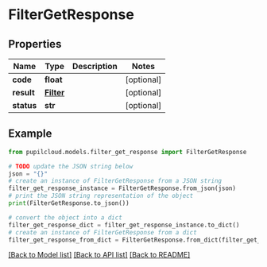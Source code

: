 # FilterGetResponse


## Properties

Name | Type | Description | Notes
------------ | ------------- | ------------- | -------------
**code** | **float** |  | [optional] 
**result** | [**Filter**](Filter.md) |  | [optional] 
**status** | **str** |  | [optional] 

## Example

```python
from pupilcloud.models.filter_get_response import FilterGetResponse

# TODO update the JSON string below
json = "{}"
# create an instance of FilterGetResponse from a JSON string
filter_get_response_instance = FilterGetResponse.from_json(json)
# print the JSON string representation of the object
print(FilterGetResponse.to_json())

# convert the object into a dict
filter_get_response_dict = filter_get_response_instance.to_dict()
# create an instance of FilterGetResponse from a dict
filter_get_response_from_dict = FilterGetResponse.from_dict(filter_get_response_dict)
```
[[Back to Model list]](../README.md#documentation-for-models) [[Back to API list]](../README.md#documentation-for-api-endpoints) [[Back to README]](../README.md)


